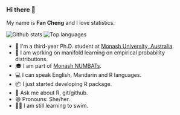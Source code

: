 ### Hi there 👋

My name is **Fan Cheng** and I love statistics. 

![Github stats](https://github-readme-stats.vercel.app/api?username=ffancheng)
![Top languages](https://github-readme-stats.vercel.app/api/top-langs/?username=ffancheng&hide=html,jupyter%20notebook,JavaScript,PostScript,SCSS,Less&layout=compact&langs_count=10)

- 🧑 I'm a third-year Ph.D. student at [Monash University, Australia](http://monash.edu).
- 🔭 I am working on manifold learning on empirical probability distributions.
- 🎓 I am part of [Monash NUMBATs](https://numbat.space/).
- 💻 I can speak English, Mandarin and R languages.
- 📦 I just started developing R package.
- 💬 Ask me about R, git/github.
- 😄 Pronouns: She/her.
- 🏊‍♀️ I am still learning to swim.

<!--
**ffancheng/ffancheng** is a ✨ _special_ ✨ repository because its `README.md` (this file) appears on your GitHub profile.

Here are some ideas to get you started:

- 🔭 I’m currently working on ...
- 🌱 I’m currently learning ...
- 👯 I’m looking to collaborate on ...
- 🤔 I’m looking for help with ...
- 💬 Ask me about ...
- 📫 How to reach me: ...
- 😄 Pronouns: ...
- ⚡ Fun fact: ...
-->
